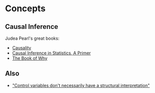 # Concepts

## Causal Inference
Judea Pearl's great books: 
- [Causality](http://bayes.cs.ucla.edu/BOOK-2K/)
- [Causal Inference in Statistics, A Primer](http://bayes.cs.ucla.edu/PRIMER/)
- [The Book of Why](http://bayes.cs.ucla.edu/WHY/)

## Also
- ["Control variables don't necessarily have a structural interpretation"](https://p-hunermund.com/2019/04/28/dont-put-too-much-meaning-into-control-variables/)
